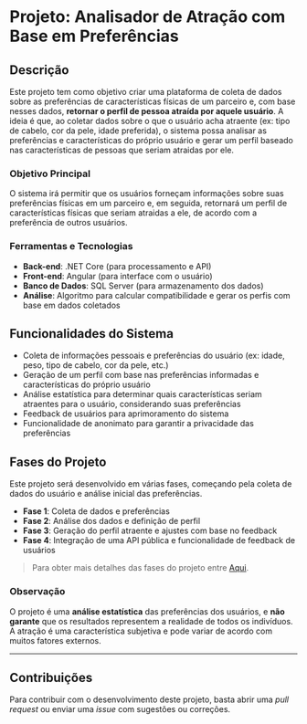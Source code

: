 # Projeto: Analisador de Atração com Base em Preferências

## Descrição

Este projeto tem como objetivo criar uma plataforma de coleta de dados sobre as preferências de características físicas de um parceiro e, com base nesses dados, **retornar o perfil de pessoa atraída por aquele usuário**. A ideia é que, ao coletar dados sobre o que o usuário acha atraente (ex: tipo de cabelo, cor da pele, idade preferida), o sistema possa analisar as preferências e características do próprio usuário e gerar um perfil baseado nas características de pessoas que seriam atraidas por ele.

### Objetivo Principal

O sistema irá permitir que os usuários forneçam informações sobre suas preferências físicas em um parceiro e, em seguida, retornará um perfil de características físicas que seriam atraidas a ele, de acordo com a preferência de outros usuários.

### Ferramentas e Tecnologias

- **Back-end**: .NET Core (para processamento e API)
- **Front-end**: Angular (para interface com o usuário)
- **Banco de Dados**: SQL Server (para armazenamento dos dados)
- **Análise**: Algoritmo para calcular compatibilidade e gerar os perfis com base em dados coletados

## Funcionalidades do Sistema

- Coleta de informações pessoais e preferências do usuário (ex: idade, peso, tipo de cabelo, cor da pele, etc.)
- Geração de um perfil com base nas preferências informadas e características do próprio usuário
- Análise estatística para determinar quais características seriam atraentes para o usuário, considerando suas preferências
- Feedback de usuários para aprimoramento do sistema
- Funcionalidade de anonimato para garantir a privacidade das preferências

## Fases do Projeto

Este projeto será desenvolvido em várias fases, começando pela coleta de dados do usuário e análise inicial das preferências.

- **Fase 1**: Coleta de dados e preferências
- **Fase 2**: Análise dos dados e definição de perfil
- **Fase 3**: Geração do perfil atraente e ajustes com base no feedback
- **Fase 4**: Integração de uma API pública e funcionalidade de feedback de usuários

> Para obter mais detalhes das fases do projeto entre [Aqui](.\FASES.MD).

### Observação

O projeto é uma **análise estatística** das preferências dos usuários, e **não garante** que os resultados representem a realidade de todos os indivíduos. A atração é uma característica subjetiva e pode variar de acordo com muitos fatores externos.

---

## Contribuições

Para contribuir com o desenvolvimento deste projeto, basta abrir uma *pull request* ou enviar uma *issue* com sugestões ou correções.

